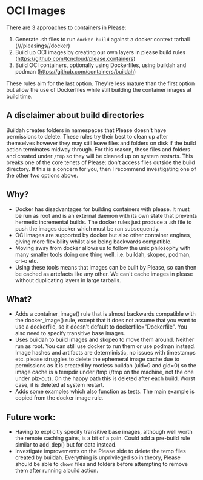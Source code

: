 # OCI Images

There are 3 approaches to containers in Please:
1) Generate .sh files to run `docker build` against a docker context tarball (///pleasings//docker)
2) Build up OCI images by creating our own layers in please build rules (https://github.com/tcncloud/please.containers)
3) Build OCI containers, optionally using Dockerfiles, using buildah and podman (https://github.com/containers/buildah)

These rules aim for the last option. They're less mature than the first option but allow the use of Dockerfiles while
still building the container images at build time.

## A disclaimer about build directories

Buildah creates folders in namespaces that Please doesn't have permissions to delete. These rules try their best to
clean up after themselves however they may still leave files and folders on disk if the build action terminates midway
through. For this reason, these files and folders and created under `/tmp` so they will be cleaned up on system
restarts. This breaks one of the core tenets of Please: don't access files outside the build directory. If this is a
concern for you, then I recommend investigating one of the other two options above.

## Why?

- Docker has disadvantages for building containers with please. It must be run as root and is an external daemon with
  its own state that prevents hermetic incremental builds. The docker rules just produce a .sh file to push the images
  docker which must be ran subsequently.
- OCI images are supported by docker but also other container engines, giving more flexibility whilst also being
  backwards compatible.
- Moving away from docker allows us to follow the unix philosophy with many smaller tools doing one thing well. i.e.
  buildah, skopeo, podman, cri-o etc.
- Using these tools means that images can be built by Please, so can then be cached as artefacts like any other. We can't
  cache images in please without duplicating layers in large tarballs.

## What?

- Adds a container_image() rule that is almost backwards compatible with the docker_image() rule, except that it does
  not assume that you want to use a dockerfile, so it doesn't default to dockerfile="Dockerfile". You also need to
  specify transitive base images.
- Uses buildah to build images and skopeo to move them around. Neither run as root. You can still use docker to run them
  or use podman instead. Image hashes and artifacts are deterministic, no issues with timestamps etc. please struggles to
  delete the ephemeral image cache due to permissions as it is created by rootless buildah (uid=0 and gid=0) so the
  image cache is a tempdir under /tmp (/tmp on the machine, not the one under plz-out). On the happy path this is
  deleted after each build. Worst case, it is deleted at system restart.
- Adds some examples which also function as tests. The main example is copied from the docker image rule.


## Future work:

- Having to explicitly specify transitive base images, although well worth the remote caching gains, is a bit of a pain.
  Could add a pre-build rule similar to add_dep() but for data instead.
- Investigate improvements on the Please side to delete the temp files created by buildah. Everything is unprivileged so
  in theory, Please should be able to `chown` files and folders before attempting to remove them after running a build
  action.